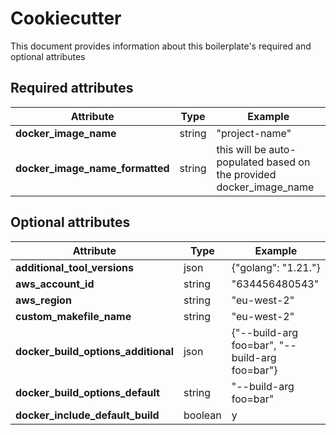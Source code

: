# Cookiecutter

This document provides information about this boilerplate's required and optional attributes  

## Required attributes

| Attribute                       | Type    | Example                                                             |
|---------------------------------|---------|---------------------------------------------------------------------|
| **docker_image_name**           | string  | "project-name"                                                      | 
| **docker_image_name_formatted** | string  | this will be auto-populated based on the provided docker_image_name |

## Optional attributes

| Attribute                           | Type     | Example                                         |
|-------------------------------------|----------|-------------------------------------------------|
| **additional_tool_versions**        | json     | {"golang": "1.21."}                             |
| **aws_account_id**                  | string   | "634456480543"                                  |
| **aws_region**                      | string   | "eu-west-2"                                     | 
| **custom_makefile_name**            | string   | "eu-west-2"                                     |
| **docker_build_options_additional** | json     | {"--build-arg foo=bar", "--build-arg foo=bar"}  |
| **docker_build_options_default**    | string   | "--build-arg foo=bar"                           |
| **docker_include_default_build**    | boolean  | y                                               |
